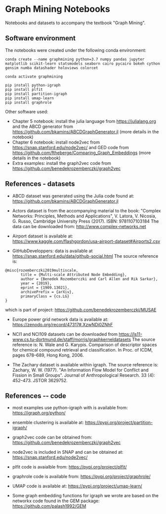 # Graph Mining Notebooks

Notebooks and datasets to accompany the textbook "Graph Mining".

## Software environment

The notebooks were created under the following conda environment:

```
conda create --name graphmining python=3.7 numpy pandas jupyter matplotlib scikit-learn statsmodels seaborn cairo pycairo bokeh cython gensim numba datashader holoviews colorcet

conda activate graphmining

pip install python-igraph
pip install plfit
pip install partition-igraph
pip install umap-learn
pip install graphrole
```

Other software used:

* Chapter 5 notebook: install the julia language from https://julialang.org and the ABCD generator from https://github.com/bkamins/ABCDGraphGenerator.jl (more details in the notebook)
* Chapter 6 notebook: install node2vec from https://snap.stanford.edu/node2vec/ and GED code from https://github.com/ftheberge/Comparing_Graph_Embeddings (more details in the notebook)
* Extra examples: install the graph2vec code from https://github.com/benedekrozemberczki/graph2vec

## References - datasets

* ABCD dataset was generated using the Julia code found at: https://github.com/bkamins/ABCDGraphGenerator.jl

* Actors dataset is from the accompanying material to the book: "Complex Networks: Principles, Methods and Applications", V. Latora, V. Nicosia, G. Russo, Cambridge University Press (2017). ISBN: 9781107103184 The data can be downloaded from: http://www.complex-networks.net

* Airport dataset is available at: https://www.kaggle.com/flashgordon/usa-airport-dataset#Airports2.csv

* GitHubDeveloppers: data is available at https://snap.stanford.edu/data/github-social.html
The source reference is:
```
@misc{rozemberczki2019multiscale,    
       title = {Multi-scale Attributed Node Embedding},   
       author = {Benedek Rozemberczki and Carl Allen and Rik Sarkar},   
       year = {2019},   
       eprint = {1909.13021},  
       archivePrefix = {arXiv},  
       primaryClass = {cs.LG}   
}
```
which is part of project: https://github.com/benedekrozemberczki/MUSAE

* Europe power grid network data is available at: https://zenodo.org/record/47317#.XzwNDi0ZNhF

* NCI1 and NCI109 datasets can be downloaded from https://ls11-www.cs.tu-dortmund.de/staff/morris/graphkerneldatasets
The source reference is: N. Wale and G. Karypis. Comparison of descriptor spaces for chemical compound retrieval and 
classification. In Proc. of ICDM, pages 678–689, Hong Kong, 2006.

* The Zachary dataset is available within igraph. The source reference is: Zachary, W. W. (1977). "An Information Flow Model for Conflict and Fission in Small Groups". Journal of Anthropological Research. 33 (4): 452–473. JSTOR 3629752.

## References -- code

* most examples use python-igraph with is available from: https://igraph.org/python/

* ensemble clustering is available at: https://pypi.org/project/partition-igraph/

* graph2vec code can be obtained from: https://github.com/benedekrozemberczki/graph2vec

* node2vec is included in SNAP and can be obtained at: https://snap.stanford.edu/node2vec/

* plfit code is avaialble from: https://pypi.org/project/plfit/

* graphrole code is available from: https://pypi.org/project/graphrole/

* UMAP code is available at: https://pypi.org/project/umap-learn/

* Some graph embedding functions for igraph we wrote are based on the networkx code found in the GEM package: https://github.com/palash1992/GEM

